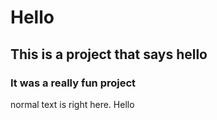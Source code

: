 # Hello
## This is a project that says hello
### It was a really fun project

normal text is right here. Hello
